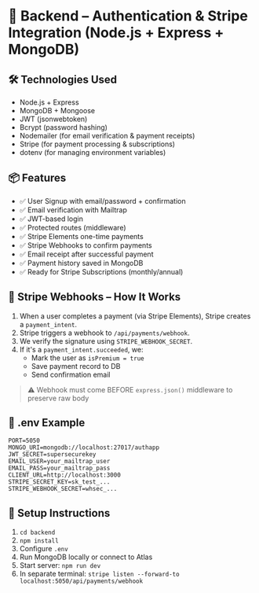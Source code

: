 # 🔐 Backend – Authentication & Stripe Integration (Node.js + Express + MongoDB)

## 🛠 Technologies Used
- Node.js + Express
- MongoDB + Mongoose
- JWT (jsonwebtoken)
- Bcrypt (password hashing)
- Nodemailer (for email verification & payment receipts)
- Stripe (for payment processing & subscriptions)
- dotenv (for managing environment variables)

## 📦 Features
- ✅ User Signup with email/password + confirmation
- ✅ Email verification with Mailtrap
- ✅ JWT-based login
- ✅ Protected routes (middleware)
- ✅ Stripe Elements one-time payments
- ✅ Stripe Webhooks to confirm payments
- ✅ Email receipt after successful payment
- ✅ Payment history saved in MongoDB
- ✅ Ready for Stripe Subscriptions (monthly/annual)

## 📡 Stripe Webhooks – How It Works
1. When a user completes a payment (via Stripe Elements), Stripe creates a `payment_intent`.
2. Stripe triggers a webhook to `/api/payments/webhook`.
3. We verify the signature using `STRIPE_WEBHOOK_SECRET`.
4. If it's a `payment_intent.succeeded`, we:
   - Mark the user as `isPremium = true`
   - Save payment record to DB
   - Send confirmation email

> ⚠️ Webhook must come BEFORE `express.json()` middleware to preserve raw body

## 🔧 .env Example
```
PORT=5050
MONGO_URI=mongodb://localhost:27017/authapp
JWT_SECRET=supersecurekey
EMAIL_USER=your_mailtrap_user
EMAIL_PASS=your_mailtrap_pass
CLIENT_URL=http://localhost:3000
STRIPE_SECRET_KEY=sk_test_...
STRIPE_WEBHOOK_SECRET=whsec_...
```

## 🚀 Setup Instructions
1. `cd backend`
2. `npm install`
3. Configure `.env`
4. Run MongoDB locally or connect to Atlas
5. Start server: `npm run dev`
6. In separate terminal: `stripe listen --forward-to localhost:5050/api/payments/webhook`